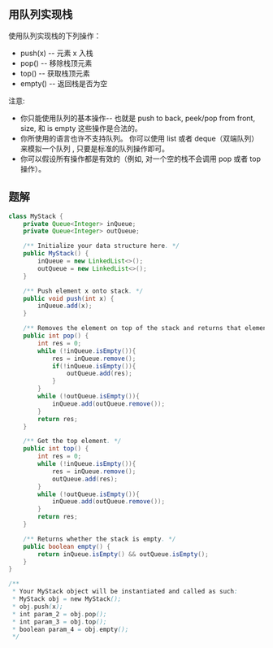 
## 用队列实现栈

使用队列实现栈的下列操作：

* push(x) -- 元素 x 入栈
* pop() -- 移除栈顶元素
* top() -- 获取栈顶元素
* empty() -- 返回栈是否为空

注意:

* 你只能使用队列的基本操作-- 也就是 push to back, peek/pop from front, size, 和 is empty 这些操作是合法的。
* 你所使用的语言也许不支持队列。 你可以使用 list 或者 deque（双端队列）来模拟一个队列 , 只要是标准的队列操作即可。
* 你可以假设所有操作都是有效的（例如, 对一个空的栈不会调用 pop 或者 top 操作）。


## 题解

```java
class MyStack {
    private Queue<Integer> inQueue;
    private Queue<Integer> outQueue;

    /** Initialize your data structure here. */
    public MyStack() {
        inQueue = new LinkedList<>();
        outQueue = new LinkedList<>();
    }

    /** Push element x onto stack. */
    public void push(int x) {
        inQueue.add(x);
    }

    /** Removes the element on top of the stack and returns that element. */
    public int pop() {
        int res = 0;
        while (!inQueue.isEmpty()){
            res = inQueue.remove();
            if(!inQueue.isEmpty()){
                outQueue.add(res);
            }
        }
        while (!outQueue.isEmpty()){
            inQueue.add(outQueue.remove());
        }
        return res;
    }

    /** Get the top element. */
    public int top() {
        int res = 0;
        while (!inQueue.isEmpty()){
            res = inQueue.remove();
            outQueue.add(res);
        }
        while (!outQueue.isEmpty()){
            inQueue.add(outQueue.remove());
        }
        return res;
    }

    /** Returns whether the stack is empty. */
    public boolean empty() {
        return inQueue.isEmpty() && outQueue.isEmpty();
    }
}

/**
 * Your MyStack object will be instantiated and called as such:
 * MyStack obj = new MyStack();
 * obj.push(x);
 * int param_2 = obj.pop();
 * int param_3 = obj.top();
 * boolean param_4 = obj.empty();
 */

```
